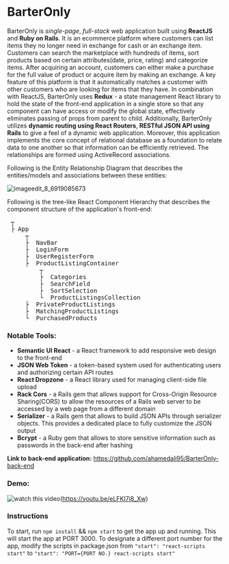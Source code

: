 # BarterOnly

BarterOnly is *single-page*, *full-stack* web application built using **ReactJS** and **Ruby on Rails**. It is an ecommerce platform where customers can list items they no longer need in exchange for cash or an exchange item. Customers can search the marketplace with hundreds of items, sort products based on certain attributes(date, price, rating) and categorize items. After acquiring an account, customers can either make a purchase for the full value of product or acquire item by making an exchange. A key feature of this platform is that it automatically matches a customer with other customers who are looking for items that they have. In combination with ReactJS, BarterOnly uses **Redux** - a state management React library to hold the state of the front-end application in a single store so that any component can have access or modify the global state, effectively eliminates passing of props from parent to child. Additionally, BarterOnly utilizes **dynamic routing using React Routers**, **RESTful JSON API using Rails** to give a feel of a dynamic web application. Moreover, this application implements the core concept of relational database as a foundation to relate data to one another so that information can be efficiently retrieved. The relationships are formed using ActiveRecord associations.

Following is the Entity Relationship Diagram that describes the entities/models and associations between these entities:

![imageedit_8_6919085673](https://user-images.githubusercontent.com/24445922/42916049-3a2a0bc2-8ad1-11e8-96ae-2e9f9190f662.png)

Following is the tree-like React Component Hierarchy that describes the component structure of the application's front-end:

<pre>
 ┬  
 ├ App
     ┬  
     ├  NavBar
     ├  LoginForm
     ├  UserRegisterForm
     ├  ProductListingContainer
         ┬  
         ├  Categories
         ├  SearchField
         ├  SortSelection
         └  ProductListingsCollection
     ├  PrivateProductListings
     ├  MatchingProductListings
     └  PurchasedProducts
</pre>

### Notable Tools:
  - **Semantic UI React** - a React framework to add responsive web design to the front-end
  - **JSON Web Token** - a token-based system used for authenticating users and authorizing certain API routes
  - **React Dropzone** - a React library used for managing client-side file upload
  - **Rack Cors** - a Rails gem that allows support for Cross-Origin Resource Sharing(CORS) to allow the resources of a Rails web server to be accessed by a web page from a different domain
  - **Serializer** - a Rails gem that allows to build JSON APIs through serializer objects. This provides a dedicated place to fully customize the JSON output
  - **Bcrypt** - a Ruby gem that allows to store sensitive information such as passwords in the back-end after hashing

**Link to back-end application:** https://github.com/ahamedali95/BarterOnly-back-end

### Demo:

![watch this video](https://img.youtube.com/vi/eLFKI7i8_Xw/0.jpg)(https://youtu.be/eLFKI7i8_Xw)

### Instructions
To start, run ```npm install``` && ```npm start``` to get the app up and running. This will start the app at PORT 3000. To designate a different port number for the app, modify the scripts in package.json from ```"start": "react-scripts start"``` to ```"start": "PORT={PORT NO.} react-scripts start"```
